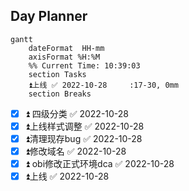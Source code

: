 ## Day Planner
```mermaid
gantt
    dateFormat  HH-mm
    axisFormat %H:%M
    %% Current Time: 10:39:03
    section Tasks
    ⏫上线 ✅ 2022-10-28     :17-30, 0mm
    section Breaks

```

- [x] ⏫ 四级分类 ✅ 2022-10-28
- [x] ⏫上线样式调整 ✅ 2022-10-28
- [x] ⏫清理现存bug ✅ 2022-10-28
- [x] ⏫修改域名 ✅ 2022-10-28
- [x] ⏫ obi修改正式环境dca ✅ 2022-10-28
- [x] ⏫上线 ✅ 2022-10-28